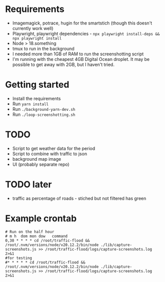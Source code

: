 # Requirements

-   Imagemagick, potrace, hugin for the smartstich (though this doesn't currently work well)
-   Playwright, playwright dependencies - `npx playwright install-deps && npx playwright install`
-   Node > 18.something
-   tmux to run in the background
-   I needed more than 1GB of RAM to run the screenshotting script
-   I'm running with the cheapest 4GB Digital Ocean droplet. It may be possible to get away with 2GB, but I haven't tried.

# Getting started

-   Install the requirements
-   Run `yarn install`
-   Run `./background-yarn-dev.sh`
-   Run `./loop-screenshotting.sh`

# TODO

-   Script to get weather data for the period
-   Script to combine with traffic to json
-   background map image
-   UI (probably separate repo)

# TODO later

-   traffic as percentage of roads - stiched but not filtered has green

# Example crontab

```
# Run on the half hour
# m h  dom mon dow   command
0,30 * * * * cd /root/traffic-flood && /root/.nvm/versions/node/v20.12.2/bin/node ./lib/capture-screenshots.js >> /root/traffic-flood/logs/capture-screenshots.log 2>&1
#for testing
#* * * * * cd /root/traffic-flood && /root/.nvm/versions/node/v20.12.2/bin/node ./lib/capture-screenshots.js >> /root/traffic-flood/logs/capture-screenshots.log 2>&1
```
